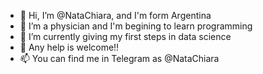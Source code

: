 - 👋 Hi, I’m @NataChiara, and I'm form Argentina
- 👀 I’m a physician and I'm begining to learn programming
- 🌱 I’m currently giving my first steps in data science
- 💞️ Any help is welcome!!
- 📫 You can find me in Telegram as @NataChiara

<!---
NataChiara/NataChiara is a ✨ special ✨ repository because its `README.md` (this file) appears on your GitHub profile.
You can click the Preview link to take a look at your changes.
--->
